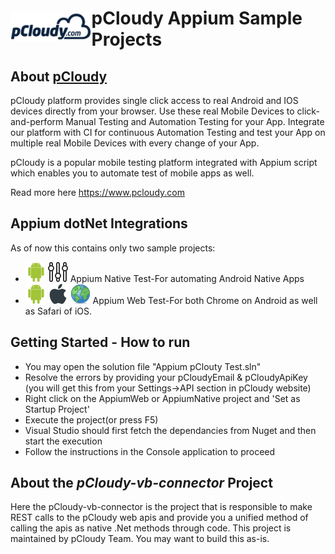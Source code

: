 <h1 style="display:flex;flex-direction:row;align-items: center;"><a target="_blank" rel="noopener noreferrer" href="https://www.pcloudy.com"><img src="/images/pcloudy.png" style="max-width:100%;"></a><span>pCloudy Appium Sample Projects</span></h1>

## About [pCloudy](https://www.pcloudy.com)

pCloudy platform provides single click access to real Android and IOS devices directly from your browser. Use these real Mobile Devices to click-and-perform Manual Testing and Automation Testing for your App. Integrate our platform with CI for continuous Automation Testing and test your App on multiple real Mobile Devices with every change of your App.

pCloudy is a popular mobile testing platform integrated with Appium script which enables you to automate test of mobile apps as well.

Read more here https://www.pcloudy.com

## Appium dotNet Integrations
As of now this contains only two sample projects:
* ![Android][android] ![Native][native] Appium Native Test-For automating Android Native Apps
* ![Android][android] ![iOS][ios] ![Web][web]  Appium Web Test-For both Chrome on Android as well as Safari of iOS.

## Getting Started - How to run

* You may open the solution file "Appium pClouty Test.sln"
* Resolve the errors by providing your pCloudyEmail & pCloudyApiKey (you will get this from your Settings->API section in pCloudy website)
* Right click on the AppiumWeb or AppiumNative project and 'Set as Startup Project'
* Execute the project(or press F5)
* Visual Studio should first fetch the dependancies from Nuget and then start the execution
* Follow the instructions in the Console application to proceed

## About the *pCloudy-vb-connector* Project
Here the pCloudy-vb-connector is the project that is responsible to make REST calls to the pCloudy web apis and provide you a unified method of calling the apis as native .Net methods through code.
This project is maintained by pCloudy Team. You may want to build this as-is.



[android]:/images/android.png "Android"
[ios]:/images/apple.png "iOS"
[native]:/images/native.png "Native"
[web]:/images/web.png "Web"
